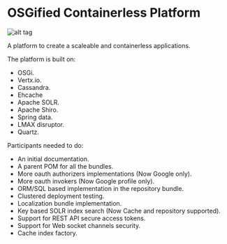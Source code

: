 # OSGified Containerless Platform
![alt tag](https://cloud.githubusercontent.com/assets/6278849/5888307/b6428b08-a402-11e4-8305-f4c2fdecaeed.jpg)

A platform to create a scaleable and containerless applications.  

The platform is built on:
- OSGi. 
- Vertx.io. 
- Cassandra. 
- Ehcache 
- Apache SOLR. 
- Apache Shiro.
- Spring data. 
- LMAX disruptor. 
- Quartz. 

Participants needed to do:
- An initial documentation.
- A parent POM for all the bundles.
- More oauth authorizers implementations (Now Google only).
- More oauth invokers (Now Google profile only).
- ORM/SQL based implementation in the repository bundle.
- Clustered deployment testing.
- Localization bundle implementation.
- Key based SOLR index search (Now Cache and repository supported).
- Support for REST API secure access tokens.
- Support for Web socket channels security.
- Cache index factory.
